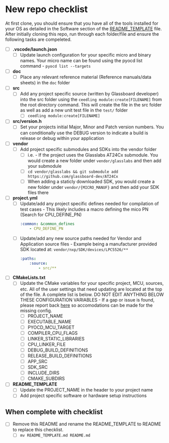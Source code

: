 # New repo checklist
At first clone, you should ensure that you have all of the tools installed for your OS as detailed in the Software section of the [README_TEMPLATE](./README_TEMPLATE.md) file. After initially cloning this repo, run through each folder/file and ensure the following tasks are compeleted.
- [ ] **.vscode/launch.json**
    - [ ] Update launch configuration for your specific micro and binary names. Your micro name can be found using the pyocd list command - ```pyocd list --targets```
- [ ] **doc**
    - [ ] Place any relevant reference material (Reference manuals/data sheets) in the ```doc``` folder
- [ ] **src**
    - [ ] Add any project specific source (written by Glassboard developer) into the src folder using the ```ceedling module:create[FILENAME]``` from the root directory command. This will create the file in the src folder as well as add a new unit test file in the ```test/``` folder
        - [ ] ```ceedling module:create[FILENAME]```
- [ ] **src/version.h**
    - [ ] Set your projects initial Major, Minor and Patch version numbers. You can conditionally use the DEBUG version to indicate a build is release or debug within your application
- [ ] **vendor**
    - [ ] Add project specific submodules and SDKs into the vendor folder
        - [ ] i.e. - If the project uses the Glasslabs AT24Cx submodule. You would create a new folder under ```vendor/glasslabs``` and then add your submodule
        - [ ] ```cd vendor/glasslabs && git submodule add https://github.com/glassboard-dev/AT24Cx```
        - [ ] When adding a staticly downloaded SDK, you would create a new folder under ```vendor/{MICRO_MANUF}``` and then add your SDK files there
- [ ] **project.yml**
    - [ ] Update/add any project specific defines needed for compilation of test cases - This likely includes a macro defining the mico PN (Search for CPU_DEFINE_PN)
        ```yml
        :common: &common_defines
            - CPU_DEFINE_PN
        ```
    - [ ] Update/add any new source paths needed for Vendor and Application source files - Example being a manufacturer provided SDK located at: ```vendor/nxp/SDK/devices/LPC5526/**```
        ```yml
        :paths:
            :source:
                - src/**

- [ ] **CMakeLists.txt**
    - [ ] Update the CMake variables for your specific project, MCU, sources, etc. All of the user settings that need updating are located at the top of the file. A complete list is below. DO NOT EDIT ANYTHING BELOW THESE CONFIGURATION VARIABLES - If a gap or issue is found, please report back [here](https://github.com/glassboard-dev/gl-arm-vscode-template/issues) so accomodations can be made for the missing config.
        - [ ] PROJECT_NAME
        - [ ] EXECUTABLE_NAME
        - [ ] PYOCD_MCU_TARGET
        - [ ] COMPILER_CPU_FLAGS
        - [ ] LINKER_STATIC_LIBRARIES
        - [ ] CPU_LINKER_FILE
        - [ ] DEBUG_BUILD_DEFINITIONS
        - [ ] RELEASE_BUILD_DEFINITIONS
        - [ ] APP_SRC
        - [ ] SDK_SRC
        - [ ] INCLUDE_DIRS
        - [ ] CMAKE_SUBDIRS
- [ ] **README_TEMPLATE**
    - [ ] Update the PROJECT_NAME in the header to your project name
    - [ ] Add project specific software or hardware setup instructions

## When complete with checklist
- [ ] Remove this README and rename the README_TEMPLATE to README to replace this checklist.
    - [ ] ```mv README_TEMPLATE.md README.md```
